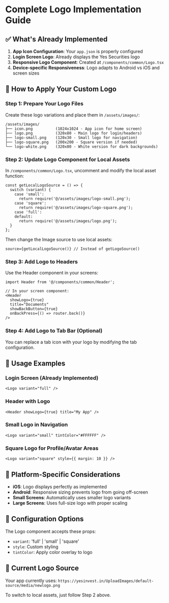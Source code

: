 # Complete Logo Implementation Guide

## ✅ What's Already Implemented

1. **App Icon Configuration**: Your `app.json` is properly configured
2. **Login Screen Logo**: Already displays the Yes Securities logo
3. **Responsive Logo Component**: Created at `/components/common/Logo.tsx`
4. **Device-specific Responsiveness**: Logo adapts to Android vs iOS and screen sizes

## 🎯 How to Apply Your Custom Logo

### Step 1: Prepare Your Logo Files

Create these logo variations and place them in `/assets/images/`:

```
/assets/images/
├── icon.png          (1024x1024 - App icon for home screen)
├── logo.png          (320x80 - Main logo for login/headers)
├── logo-small.png    (120x30 - Small logo for navigation)
├── logo-square.png   (200x200 - Square version if needed)
└── logo-white.png    (320x80 - White version for dark backgrounds)
```

### Step 2: Update Logo Component for Local Assets

In `/components/common/Logo.tsx`, uncomment and modify the local asset function:

```tsx
const getLocalLogoSource = () => {
  switch (variant) {
    case 'small':
      return require('@/assets/images/logo-small.png');
    case 'square':
      return require('@/assets/images/logo-square.png');
    case 'full':
    default:
      return require('@/assets/images/logo.png');
  }
};
```

Then change the Image source to use local assets:
```tsx
source={getLocalLogoSource()} // Instead of getLogoSource()
```

### Step 3: Add Logo to Headers

Use the Header component in your screens:

```tsx
import Header from '@/components/common/Header';

// In your screen component:
<Header 
  showLogo={true}
  title="Documents" 
  showBackButton={true}
  onBackPress={() => router.back()}
/>
```

### Step 4: Add Logo to Tab Bar (Optional)

You can replace a tab icon with your logo by modifying the tab configuration.

## 🚀 Usage Examples

### Login Screen (Already Implemented)
```tsx
<Logo variant="full" />
```

### Header with Logo
```tsx
<Header showLogo={true} title="My App" />
```

### Small Logo in Navigation
```tsx
<Logo variant="small" tintColor="#FFFFFF" />
```

### Square Logo for Profile/Avatar Areas
```tsx
<Logo variant="square" style={{ margin: 10 }} />
```

## 📱 Platform-Specific Considerations

- **iOS**: Logo displays perfectly as implemented
- **Android**: Responsive sizing prevents logo from going off-screen
- **Small Screens**: Automatically uses smaller logo variants
- **Large Screens**: Uses full-size logo with proper scaling

## 🔧 Configuration Options

The Logo component accepts these props:
- `variant`: 'full' | 'small' | 'square'
- `style`: Custom styling
- `tintColor`: Apply color overlay to logo

## 🎨 Current Logo Source

Your app currently uses: `https://yesinvest.in/UploadImages/default-source/media/newlogo.png`

To switch to local assets, just follow Step 2 above.
